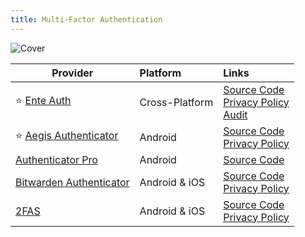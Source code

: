 ```yaml
---
title: Multi-Factor Authentication
---
```


![Cover](../../assets/multi-factor-authentication.png)

| Provider | Platform | Links |
| --- | :-- | :-- |
| :star: [Ente Auth](https://ente.io/auth) | Cross-Platform | [Source Code](https://github.com/ente-io/ente/tree/main/auth)<br/>[Privacy Policy](https://ente.io/privacy)<br/>[Audit](https://ente.io/blog/cryptography-audit/) |
| :star: [Aegis Authenticator](https://getaegis.app/) | Android | [Source Code](https://github.com/beemdevelopment/Aegis)<br/>[Privacy Policy](https://getaegis.app/aegis/privacy.html) | |
| [Authenticator Pro](https://authenticatorpro.jmh.me/) | Android | [Source Code](https://github.com/jamie-mh/AuthenticatorPro)
| [Bitwarden Authenticator](https://bitwarden.com/products/authenticator/) | Android & iOS | [Source Code](https://github.com/bitwarden/authenticator-android)<br/>[Privacy Policy](https://bitwarden.com/privacy/)
| [2FAS](https://2fas.com/) | Android & iOS | [Source Code](https://github.com/twofas)<br/>[Privacy Policy](https://2fas.com/privacy-policy/)
